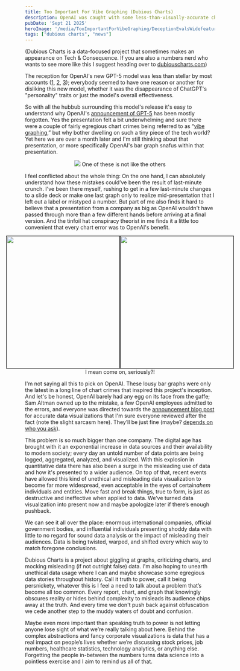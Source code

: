 ```yaml
---
title: Too Important For Vibe Graphing (Dubious Charts)
description: OpenAI was caught with some less-than-visually-accurate charts in its GPT-5 presentation, but this is a symptom of an even larger problem. Aka number go up at any cost does not a good chart make
pubDate: 'Sept 21 2025'
heroImage: '/media/TooImportantForVibeGraphing/DeceptionEvalsWidefeatured.png'
tags: ["dubious charts", "news"]
---
```

(Dubious Charts is a data-focused project that sometimes makes an appearance on Tech & Consequence. If you are also a numbers nerd who wants to see more like this I suggest heading over to [dubiouscharts.com](https://dubiouscharts.com/))


The reception for OpenAI's new GPT-5 model was less than stellar by most accounts ([1](https://www.theverge.com/openai/759755/gpt-5-failed-the-hype-test-sam-altman-openai), [2](https://www.wired.com/story/openai-gpt-5-backlash-sam-altman/), [3](https://futurism.com/gpt-5-disaster)); everybody seemed to have one reason or another for disliking this new model, whether it was the disappearance of ChatGPT's "personality" traits or just the model's overall effectiveness.

So with all the hubbub surrounding this model's release it's easy to understand why OpenAI's [announcement of GPT-5](https://www.youtube.com/watch?v=0Uu_VJeVVfo) has been mostly forgotten. Yes the presentation felt a bit underwhelming and sure there were a couple of fairly egregious chart crimes being referred to as “[vibe graphing,](https://www.theverge.com/news/756444/openai-gpt-5-vibe-graphing-chart-crime)” but why bother dwelling on such a tiny piece of the tech world? Yet here we are over a month later and I'm still thinking about that presentation, or more specifically OpenAI's bar graph snafus within that presentation.

<div style="text-align: center;">
  <img src="/media/TooImportantForVibeGraphing/AcademicWide.png"></img>
  One of these is not like the others
</div>

I feel conflicted about the whole thing: On the one hand, I can absolutely understand how these mistakes could’ve been the result of last-minute crunch. I've been there myself, rushing to get in a few last-minute changes to a slide deck or make one last graph only to realize mid-presentation that I left out a label or mistyped a number. But part of me also finds it hard to believe that a presentation from a company as big as OpenAI wouldn't have passed through more than a few different hands before arriving at a final version. And the tinfoil hat conspiracy theorist in me finds it a little too convenient that every chart error was to OpenAI's benefit.


<div style="text-align: center;">
	<div style="text-align: center; display: flex; justify-content: center;">
		  <img src="/media/TooImportantForVibeGraphing/DeceptionEvalsClose.png" style="border: 1px solid black; height: 350px; width: 300px; margin: 0px; object-fit: fill;"></img>
		  <img src="/media/TooImportantForVibeGraphing/AcademicClose.png" style="border: 1px solid black; height: 350px; width: 300px; margin: 0px; object-fit: fill;"></img>
	  </div>
  I mean come on, seriously?!
</div>

I'm not saying all this to pick on OpenAI. These lousy bar graphs were only the latest in a long line of chart crimes that inspired this project's inception. And let's be honest, OpenAI barely had any egg on its face from the gaffe; Sam Altman owned up to the mistake, a few OpenAI employees admitted to the errors, and everyone was directed towards the [announcement blog post](https://openai.com/index/introducing-gpt-5/) for accurate data visualizations that I'm sure everyone reviewed after the fact (note the slight sarcasm here). They’ll be just fine (maybe? [depends on who you ask](https://www.wheresyoured.at/the-haters-gui/)).

This problem is so much bigger than one company. The digital age has brought with it an exponential increase in data sources and their availability to modern society; every day an untold number of data points are being logged, aggregated, analyzed, and visualized. With this explosion in quantitative data there has also been a surge in the misleading use of data and how it's presented to a wider audience. On top of that, recent events have allowed this kind of unethical and misleading data visualization to become far more widespread, even acceptable in the eyes of certain*ahem* individuals and entities. Move fast and break things, true to form, is just as destructive and ineffective when applied to data. We’ve turned data visualization into present now and maybe apologize later if there’s enough pushback.

We can see it all over the place: enormous international companies, official government bodies, and influential individuals presenting shoddy data with little to no regard for sound data analysis or the impact of misleading their audiences. Data is being twisted, warped, and shifted every which way to match foregone conclusions.

Dubious Charts is a project about giggling at graphs, criticizing charts, and mocking misleading (if not outright false) data. I'm also hoping to unearth unethical data usage where I can and maybe showcase some egregious data stories throughout history. Call it truth to power, call it being persnickety, whatever this is I feel a need to talk about a problem that’s become all too common. Every report, chart, and graph that knowingly obscures reality or hides behind complexity to misleads its audience chips away at the truth. And every time we don't push back against obfuscation we cede another step to the muddy waters of doubt and confusion.

Maybe even more important than speaking truth to power is not letting anyone lose sight of what we’re really talking about here. Behind the complex abstractions and fancy corporate visualizations is data that has a real impact on people’s lives whether we’re discussing stock prices, job numbers, healthcare statistics, technology analytics, or anything else. Forgetting the people in-between the numbers turns data science into a pointless exercise and I aim to remind us all of that.